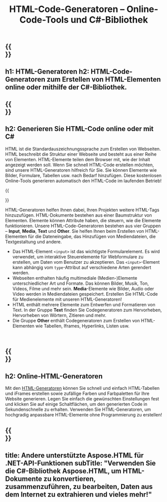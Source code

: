 ﻿---
translation: true
title: HTML-Code-Generatoren – Online-Code-Tools und C#-Bibliothek
template: /templates/_template-generators.md
description: HTML-Codegeneratoren helfen beim Erstellen von HTML-Elementen online oder in C#. Generieren Sie Bilder, Tabellen, Formulare, Medien usw.
url: /net/generators/
platformtag: net
---

{{<section banner>}}
---
h1: HTML-Generatoren
h2: HTML-Code-Generatoren zum Erstellen von HTML-Elementen online oder mithilfe der C#-Bibliothek.
---

{{<section overview>}}
---
h2: Generieren Sie HTML-Code online oder mit C#
---

HTML ist die Standardauszeichnungssprache zum Erstellen von Webseiten. HTML beschreibt die Struktur einer Webseite und besteht aus einer Reihe von Elementen. HTML-Elemente teilen dem Browser mit, wie der Inhalt angezeigt werden soll.
Wenn Sie schnell HTML-Code erstellen möchten, sind unsere HTML-Generatoren hilfreich für Sie. Sie können Elemente wie Bilder, Formulare, Tabellen usw. nach Bedarf hinzufügen. Diese kostenlosen Online-Tools generieren automatisch den HTML-Code im laufenden Betrieb!

{{<section elements>}}

HTML-Generatoren helfen Ihnen dabei, Ihren Projekten weitere HTML-Tags hinzuzufügen. HTML-Dokumente bestehen aus einer Baumstruktur von Elementen. Elemente können Attribute haben, die steuern, wie die Elemente funktionieren. Unsere HTML-Code-Generatoren bestehen aus vier Gruppen – **Input**, **Media**, **Text** und **Other**. Sie helfen Ihnen beim Erstellen von HTML-Elementen für die Dateneingabe, das Hinzufügen von Mediendateien, die Textgestaltung und andere.
- Das HTML-Element `<input>` ist das wichtigste Formularelement. Es wird verwendet, um interaktive Steuerelemente für Webformulare zu erstellen, um Daten vom Benutzer zu akzeptieren. Das `<input>`-Element kann abhängig vom `type`-Attribut auf verschiedene Arten gerendert werden.
- Webseiten enthalten häufig multimediale (Medien-)Elemente unterschiedlicher Art und Formate. Das können Bilder, Musik, Ton, Videos, Filme und mehr sein. **Media**-Elemente wie Bilder, Audio oder Video werden in Mediendateien gespeichert. Erstellen Sie HTML-Code für Medienelemente mit unseren HTML-Generatoren!
- HTML enthält mehrere Elemente zum Entwerfen und Formatieren von Text. In der Gruppe **Text** finden Sie Codegeneratoren zum Hervorheben, Hervorheben von Wörtern, Zitieren und mehr.
- Die Gruppe **Other** enthält Codegeneratoren zum Erstellen von HTML-Elementen wie Tabellen, Iframes, Hyperlinks, Listen usw.
<br>

{{<section online-generators>}}
---
h2: Online-HTML-Generatoren
---
  
Mit den [HTML-Generatoren](https://products.aspose.app/html/html-generators) können Sie schnell und einfach HTML-Tabellen und iFrames erstellen sowie zufällige Farben und Farbpaletten für Ihre Website generieren. Legen Sie einfach die gewünschten Einstellungen fest und klicken Sie auf einige Schaltflächen, um den generierten Code in Sekundenschnelle zu erhalten. Verwenden Sie HTML-Generatoren, um hochgradig anpassbare HTML-Elemente ohne Programmierung zu erstellen!

{{<section other-aspose>}}
---
title: Andere unterstützte Aspose.HTML für .NET-API-Funktionen
subTitle: "Verwenden Sie die C#-Bibliothek Aspose.HTML, um HTML-Dokumente zu konvertieren, zusammenzuführen, zu bearbeiten, Daten aus dem Internet zu extrahieren und vieles mehr!"
---